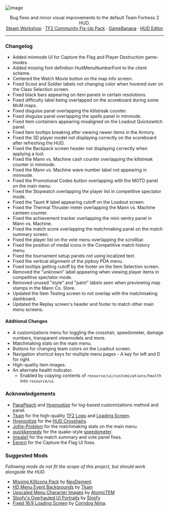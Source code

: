 ![image](https://user-images.githubusercontent.com/6818236/135372003-c609a9af-6765-4a3d-9964-d6875868c4f3.png)
<p align="center">
  <p align="center">
    Bug fixes and minor visual improvements to the default Team Fortress 2 HUD.
    <br />
    <a href="https://steamcommunity.com/workshop/filedetails/?id=2153598398">Steam Workshop</a> · <a href="https://steamcommunity.com/workshop/filedetails/?id=2156577890">TF2 Community Fix-Up Pack</a> · <a href="https://gamebanana.com/mods/26450">GameBanana</a> · <a href="https://github.com/CriticalFlaw/TF2HUD.Editor/releases/latest">HUD Editor</a>
  </p>
</p>

---

### Changelog
- Added minmode UI for Capture the Flag and Player Destruction game-modes.
- Added missing font definition HudMenuNumberFont to the client scheme.
- Centered the Watch Movie button on the map info screen.
- Fixed Scout and Soldier labels not changing color when hovered over on the Class Selection screen.
- Fixed black bars appearing on item panels in certain resolutions.
- Fixed difficulty label being overlapped on the scoreboard during some MvM maps.
- Fixed disguise panel overlapping the killstreak counter.
- Fixed disguise panel overlapping the spells panel in minmode.
- Fixed item containers appearing misaligned on the Loadout Quickswitch panel.
- Fixed item tooltips breaking after viewing newer items in the Armory.
- Fixed the 3D player model not displaying correctly on the scoreboard after refreshing the HUD.
- Fixed the Backpack screen header not displaying correctly when applying a tool.
- Fixed the Mann vs. Machine cash counter overlapping the killstreak counter in minmode.
- Fixed the Mann vs. Machine wave number label not appearing in minmode.
- Fixed the Promotional Codes button overlapping with the MOTD panel on the main menu.
- Fixed the Stopwatch overlapping the player list in competitive spectator mode.
- Fixed the Taunt # label appearing cutoff on the Loadout screen.
- Fixed the Thermal Thruster meter overlapping the Mann vs. Machine canteen counter.
- Fixed the achievement tracker overlapping the mini-sentry panel in Mann vs. Machine.
- Fixed the match score overlapping the matchmaking panel on the match summary screen.
- Fixed the player list on the vote menu overlapping the scrollbar.
- Fixed the position of medal icons in the Competitive match history menu.
- Fixed the tournament setup panels not using localized text.
- Fixed the vertical alignment of the pipboy PDA menu.
- Fixed tooltips getting cutoff by the footer on the Item Selection screen.
- Removed the "unknown" label appearing when viewing player items in competitive spectator mode.
- Removed unused "style" and "paint" labels seen when previewing map stamps in the Mann Co. Store.
- Updated the Item Testing screen to not overlap with the matchmaking dashboard.
- Updated the Replay screen's header and footer to match other main menu screens.

#### Additional Changes
- A customizations menu for toggling the crosshair, speedometer, damage numbers, transparent viewmodels and more.
- Matchmaking stats on the main menu.
- Buttons for changing team colors on the Loadout screen.
- Navigation shortcut keys for multiple menu pages - A key for left and D for right.
- High-quality item images.
- An alternate health indicator.
   - Enabled by copying contents of `resource/ui/customizations/health` into `resource/ui`
   
### Acknowledgements
- [PapaPeach](https://github.com/PapaPeach) and [Hypnootize](https://github.com/Hypnootize) for log-based customizations method and panel.
- [Tkain](https://gamebanana.com/members/1582147) for the high-quality [TF2 Logo](https://gamebanana.com/mods/27061) and [Loading Screen](https://gamebanana.com/mods/285046).
- [Hypnootize](https://github.com/Hypnootize) for the [HUD Crosshairs](https://github.com/Hypnootize/TF2-HUD-Crosshairs).
- [Jofre-Problem](https://github.com/Jofre-Problem) for the matchmaking stats on the main menu.
- [quickkennedy](https://github.com/quickkennedy) for the quake-style [speedometer](https://www.teamfortress.tv/61625/speedometer-in-any-hud).
- [impale1](https://github.com/impale1) for the match summary and vote panel fixes.
- [Eerorri](https://github.com/Eerorri) for the Capture the Flag UI fixes.

### Suggested Mods
*Following mods do not fit the scope of this project, but should work alongside the HUD.*
- [Missing Killicons Pack](https://steamcommunity.com/sharedfiles/filedetails/?id=2156604959) by [NeoDement](https://github.com/NeoDement).
- [HD Menu Event Backgrounds](https://gamebanana.com/mods/406953) by [Tkain](https://gamebanana.com/members/1582147)
- [Upscaled Menu Character Images](https://gamebanana.com/mods/287264) by [AtomicTEM](https://gamebanana.com/members/1528272)
- [Sloofy's Overhauled UI Portraits](https://gamebanana.com/mods/26400) by [Sloofy](https://gamebanana.com/members/1625037)
- [Fixed 16:9 Loading Screen](https://gamebanana.com/mods/397571) by [Corndog Ninja](https://gamebanana.com/members/890406).
